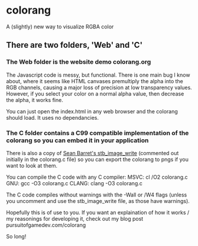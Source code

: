 # colorang
 A (slightly) new way to visualize RGBA color

 ## There are two folders, 'Web' and 'C' 

 ### The Web folder is the website demo colorang.org 

 The Javascript code is messy, but functional. There is one main bug I know about, where it seems like HTML canvases premultiply the alpha into the RGB channels, causing a major loss of precision at low transparency values. However, if you select your color on a normal alpha value, then decrease the alpha, it works fine.

 You can just open the index.html in any web browser and the colorang should load. It uses no dependancies.

 ### The C folder contains a C99 compatible implementation of the colorang so you can embed it in your application 
 There is also a copy of [Sean Barret's stb_image_write](https://github.com/nothings/stb/blob/master/stb_image_write.h) (commented out initially in the colorang.c file) so you can export the colorang to pngs if you want to look at them.

 You can compile the C code with any C compiler:
    MSVC:  cl /O2 colorang.c
    GNU:   gcc -O3 colorang.c
    CLANG: clang -O3 colorang.c 

 The C code compiles without warnings with the -Wall or /W4 flags (unless you uncomment and use the stb_image_write file, as those have warnings).

Hopefully this is of use to you. If you want an explaination of how it works / my reasonings for developing it, check out my blog post pursuitofgamedev.com/colorang

So long!
